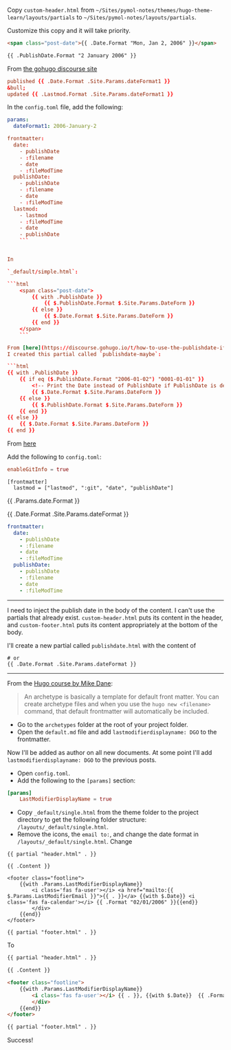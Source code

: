 






Copy `custom-header.html` from `~/Sites/pymol-notes/themes/hugo-theme-learn/layouts/partials` to `~/Sites/pymol-notes/layouts/partials`.

Customize this copy and it will take priority.

```html
<span class="post-date">{{ .Date.Format "Mon, Jan 2, 2006" }}</span>
```

```html
{{ .PublishDate.Format "2 January 2006" }}
```


From [the gohugo discourse site](https://discourse.gohugo.io/t/created-last-updated-date-on-post-academic-theme/20044/3)

```toml
published {{ .Date.Format .Site.Params.dateFormat1 }}
&bull;
updated {{ .Lastmod.Format .Site.Params.dateFormat1 }}
```



In the `config.toml` file, add the following:

```yaml
params:
  dateFormat1: 2006-January-2
```




```toml
frontmatter:
  date: 
    - publishDate
    - :filename
    - date
    - :fileModTime
  publishDate: 
    - publishDate
    - :filename
    - date
    - :fileModTime
  lastmod: 
    - lastmod
    - :fileModTime
    - date
    - publishDate
    ```


In

`_default/simple.html`:

```html
    <span class="post-date">
        {{ with .PublishDate }}
            {{ $.PublishDate.Format $.Site.Params.DateForm }}
        {{ else }}
            {{ $.Date.Format $.Site.Params.DateForm }}
        {{ end }}
    </span>
    ```

From [here](https://discourse.gohugo.io/t/how-to-use-the-publishdate-if-both-publishdate-and-date-are-set-in-frontmatter/5142/2)  
I created this partial called `publishdate-maybe`:

```html
{{ with .PublishDate }}
    {{ if eq ($.PublishDate.Format "2006-01-02") "0001-01-01" }}
        <!-- Print the Date instead of PublishDate if PublishDate is defined but at its initial value of Jan 1, 0001 -->
        {{ $.Date.Format $.Site.Params.DateForm }}
    {{ else }}
        {{ $.PublishDate.Format $.Site.Params.DateForm }}
    {{ end }}
{{ else }}
    {{ $.Date.Format $.Site.Params.DateForm }}
{{ end }}
```



From [here](https://makewithhugo.com/add-a-last-edited-date/)

Add the following to `config.toml`:

```toml
enableGitInfo = true
```

```
[frontmatter]
  lastmod = ["lastmod", ":git", "date", "publishDate"]
```


<div>{{ .Params.date.Format }}</div>

{{ .Date.Format .Site.Params.dateFormat }}

```yaml
frontmatter:
  date: 
    - publishDate
    - :filename
    - date
    - :fileModTime
  publishDate: 
    - publishDate
    - :filename
    - date
    - :fileModTime
```

---

I need to inject the publish date in the body of the content. I can't use the partials that already exist. `custom-header.html` puts its content in the header, and `custom-footer.html` puts its content appropriately at the bottom of the body. 

I'll create a new partial called `publishdate.html` with the content of 

```<div>{{ .Params.date.Format }}</div>
# or
{{ .Date.Format .Site.Params.dateFormat }}
```




---

From the [Hugo course by Mike Dane](https://www.mikedane.com/static-site-generators/hugo/archetypes/):

>An archetype is basically a template for default front matter. You can create archetype files and when you use the `hugo new <filename>` command, that default frontmatter will automatically be included.

- Go to the `archetypes` folder at the root of your project folder.
- Open the `default.md` file and add `lastmodifierdisplayname: DGO` to the frontmatter.

Now I'll be added as author on all new documents. At some point I'll add `lastmodifierdisplayname: DGO` to the previous posts.

- Open `config.toml`.
- Add the following to the `[params]` section:

```toml
[params]
    LastModifierDisplayName = true
```

- Copy `_default/single.html` from the theme folder to the project directory to get the following folder structure: `/layouts/_default/single.html`.
- Remove the icons, the `email to:`, and change the date format in `/layouts/_default/single.html`. Change

```hml
{{ partial "header.html" . }}

{{ .Content }}

<footer class="footline">
	{{with .Params.LastModifierDisplayName}}
	    <i class='fas fa-user'></i> <a href="mailto:{{ $.Params.LastModifierEmail }}">{{ . }}</a> {{with $.Date}} <i class='fas fa-calendar'></i> {{ .Format "02/01/2006" }}{{end}}
	    </div>
	{{end}}
</footer>

{{ partial "footer.html" . }}
```

To

```html
{{ partial "header.html" . }}

{{ .Content }}

<footer class="footline">
	{{with .Params.LastModifierDisplayName}}
	    <i class='fas fa-user'></i> {{ . }}, {{with $.Date}}  {{ .Format "02 January 2006" }}{{end}}
	    </div>
	{{end}}
</footer>

{{ partial "footer.html" . }}
```

Success!
